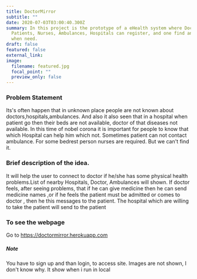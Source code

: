 ```yaml
---
title: DoctorMirror
subtitle: ""
date: 2020-07-03T03:00:40.300Z
summary: In this project is the prototype of a eHealth system where Doctors,
  Patients, Nurses, Ambulances, Hospitals can register, and one find another
  when need.
draft: false
featured: false
external_link:
image:
  filename: featured.jpg
  focal_point: ""
  preview_only: false
---
```

### Problem Statement

Its's often happen that in unknown place people are not known about doctors,hospitals,ambulances. And also it also seen that in a hospital when patient go then their beds are not available, doctor of that diseases not available. In this time of nobel corona it is important for people to know that which Hospital can help him which not. Sometimes patient can not contact ambulance. For some bedrest person nurses are required. But we can't find it.



### Brief description of the idea.

It will help the user to connect to doctor if he/she has some physical health problems.List of nearby Hospitals, Doctor, Ambulances will shown. If doctor feels, after seeing problems, that if he can give medicine then he can send medicine names ,or if he feels the patient must be admitted or comes to doctor , then he this messages to the patient. The hospital which are willing to take the patient will send to the patient



### To see the webpage

Go to <https://doctormirror.herokuapp.com>

##### Note

You have to sign up and than login, to access site. Images are not shown, I don't know why. It show when i run in local

